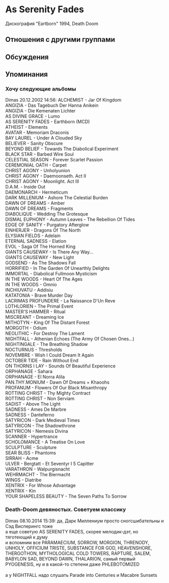 # As Serenity Fades

Дискография
"Eartborn" 1994, Death Doom

## Отношения с другими группами


## Обсуждения


## Упоминания

### Хочу следующие альбомы

Dimas 20.12.2002 14:56:
ALCHEMIST - Jar Of Kingdom <BR>ANGIZIA - Das Tagebuch Der Hanna Anikein <BR>ANGIZIA - Die Kemenaten Lichter <BR>AS DIVINE GRACE - Lumo <BR>AS SERENITY FADES - Earthborn (MCD) <BR>ATHEIST - Elements <BR>AVATAR - Memoriam Draconis <BR>BAY LAUREL - Under A Clouded Sky <BR>BELIEVER - Sanity Obscure <BR>BEYOND BELIEF - Towards The Diabolical Experiment <BR>BLACK STAR - Barbed Wire Soul <BR>CELESTIAL SEASON - Forever Scarlet Passion <BR>CEREMONIAL OATH - Carpet <BR>CHRIST AGONY - Unholyunion <BR>CHRIST AGONY - Daemoonseth. Act II <BR>CHRIST AGONY - Moonlight. Act III <BR>D.A.M. - Inside Out <BR>DAEMONARCH - Hermeticum <BR>DARK MILLENIUM - Ashore The Celestial Burden <BR>DAWN OF DREAMS - Amber <BR>DAWN OF DREAMS - Fragments <BR>DIABOLIQUE - Wedding The Grotesque <BR>DISMAL EUPHONY - Autumn Leaves - The Rebellion Of Tides <BR>EDGE OF SANITY - Purgatory Afterglow <BR>EINHERJER - Dragons Of The North <BR>ELYSIAN FIELDS - Adelain <BR>ETERNAL SADNESS - Elation <BR>EVOL - Saga Of The Horned King <BR>GIANTS CAUSEWAY - Is There Any Way... <BR>GIANTS CAUSEWAY - New Light <BR>GODSEND - As The Shadows Fall <BR>HORRIFIED - In The Garden Of Unearthly Delights <BR>IMMORTAL - Diabolical Fullmoon Mysticism <BR>IN THE WOODS - Heart Of The Ages <BR>IN THE WOODS - Omnio <BR>INCHIUVATU - Addisiu <BR>KATATONIA - Brave Murder Day <BR>LACRIMAS PROFUNDERE - La Naissance D'Un Reve <BR>LOTHLORIEN - The Primal Event <BR>MASTER'S HAMMER - Ritual <BR>MISCREANT - Dreaming Ice <BR>MITHOTYN - King Of The Distant Forest <BR>MORGOTH - Odium <BR>NEOLITHIC - For Destroy The Lament <BR>NIGHTFALL - Athenian Echoes (The Army Of Chosen Ones...) <BR>NIGHTINGALE - The Breathing Shadow <BR>NOCTURNUS - Thresholds <BR>NOVEMBRE - Wish I Could Dream It Again <BR>OCTOBER TIDE - Rain Without End <BR>ON THORNS I LAY - Sounds Of Beautiful Experience <BR>ORPHANAGE - Sahara <BR>ORPHANAGE - El Norra Alila <BR>PAN.THY.MONIUM - Dawn Of Dreams + Khaoohs <BR>PROFANUM - Flowers Of Our Black Misanthropy <BR>ROTTING CHRIST - Thy Mighty Contract <BR>ROTTING CHRIST - Non Serviam <BR>SADIST - Above The Light <BR>SADNESS - Ames De Marbre <BR>SADNESS - Danteferno <BR>SATYRICON - Dark Medieval Times <BR>SATYRICON - The Shadowthrone <BR>SATYRICON - Nemesis Divina <BR>SCANNER - Hypertrance <BR>SCHOLOMANCE - A Treatise On Love <BR>SCULPTURE - Sculpture <BR>SEAR BLISS - Phantoms <BR>SIRRAH - Acme <BR>ULVER - Bergtatt - Et Seventyr I 5 Capitter <BR>VARATHRON - Walpurgisnacht <BR>WEHRMACHT - The Biermacht <BR>WINGS - Diatribe <BR>XENTRIX - For Whose Advantage <BR>XENTRIX - Kin <BR>YOUR SHAPELESS BEAUTY - The Seven Paths To Sorrow

### Death-Doom девяностых. Советуем классику

Dimas 08.10.2014 15:39:
да, Дарк Миллениум просто сногсшибательны и Сэд Висперингс тоже<BR>а еще советую AS SERENITY FADES, скорее мелодик-дэт, но тяготеющий к думу<BR>и вспомним все PARAMAECIUM, SORROW, MORGION, THRENODY, UNHOLY, OFFICIUM TRISTE, SUBSTANCE FOR GOD, HEAVENSHORE, THERGOTHON, MYTHOLOGICAL COLD TOWERS, RAPTURE, SALEM, BABYLON SAD, BEYOND DAWN, THALARION, самый первый PYOGENESIS, ну и в какой-то степени даже PHLEBOTOMIZED<BR><BR>а у NIGHTFALL надо слушать Parade into Centuries и Macabre Sunsets


